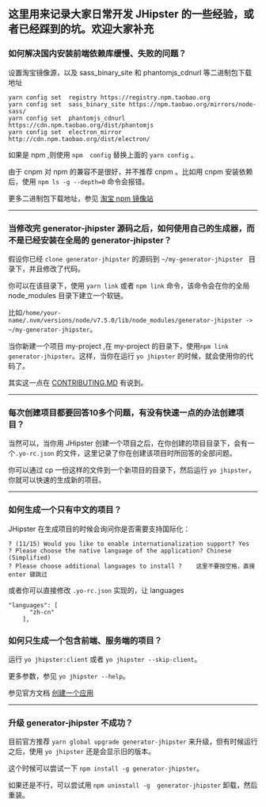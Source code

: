 ##  这里用来记录大家日常开发 JHipster 的一些经验，或者已经踩到的坑。欢迎大家补充

###  如何解决国内安装前端依赖库缓慢、失败的问题？

设置淘宝镜像源，以及 sass_binary_site 和 phantomjs_cdnurl 等二进制包下载地址
```
yarn config set  registry https://registry.npm.taobao.org
yarn config set  sass_binary_site https://npm.taobao.org/mirrors/node-sass/
yarn config set  phantomjs_cdnurl https://cdn.npm.taobao.org/dist/phantomjs
yarn config set  electron_mirror http://cdn.npm.taobao.org/dist/electron/ 
```

如果是 npm ,则使用  `npm  config` 替换上面的 `yarn config`   。

由于 cnpm 对 npm 的兼容不是很好，并不推荐 cnpm 。比如用  cnpm 安装依赖后，使用 `npm ls -g --depth=0` 命令会报错。

更多二进制包下载地址，参见 [淘宝 npm 镜像站](https://npm.taobao.org/mirrors)

---

### 当修改完 generator-jhipster 源码之后，如何使用自己的生成器，而不是已经安装在全局的 generator-jhipster？

假设你已经 `clone generator-jhipster` 的源码到 `~/my-generator-jhipster ` 目录下，并且修改了代码。

你可以在该目录下，使用 `yarn link` 或者  `npm link` 命令，该命令会在你的全局 node_modules 目录下建立一个软链。

比如`/home/your-name/.nvm/versions/node/v7.5.0/lib/node_modules/generator-jhipster -> ~/my-generator-jhipster`。

当你新建一个项目 my-project ,在 my-project 的目录下，使用`npm link generator-jhipster`。这样，当你在运行 `yo jhipster` 的时候，就会使用你的代码了。

其实这一点在 [CONTRIBUTING.MD](https://github.com/jhipster/generator-jhipster/blob/master/CONTRIBUTING.md) 有说到。


---

###  每次创建项目都要回答10多个问题，有没有快速一点的办法创建项目？

当然可以，当你用 JHipster 创建一个项目之后，在你创建的项目目录下，会有一个`.yo-rc.json` 的文件，这里记录了你在创建该项目时所回答的全部问题。

你可以通过 cp 一份这样的文件到一个新项目的目录下，然后运行 `yo jhipster`，你就可以快速的生成新的项目。

---

### 如何生成一个只有中文的项目？

JHipster 在生成项目的时候会询问你是否需要支持国际化：
```
? (11/15) Would you like to enable internationalization support? Yes                        
? Please choose the native language of the application? Chinese (Simplified)                            
? Please choose additional languages to install ?    这里不要按空格，直接 enter 键跳过
```

或者你可以直接修改 `.yo-rc.json` 实现的，让 languages
```
"languages": [                                                                                       
      "zh-cn"                                                                                           
    ],
```

### 如何只生成一个包含前端、服务端的项目？

运行 `yo jhipster:client`  或者 `yo jhipster --skip-client`。

更多参数，参见 `yo jhipster --help`。

参见官方文档 [创建一个应用](https://jhipster.github.io/creating-an-app/#4)

---

###  升级 generator-jhipster  不成功？

目前官方推荐 `yarn global upgrade generator-jhipster` 来升级，但有时候运行之后，使用 `yo jhipster` 还是会显示旧的版本。

这个时候可以尝试一下 `npm install -g generator-jhipster`。

如果还是不行，可以尝试用  `npm uninstall -g  generator-jhipster` 卸载，然后重装。